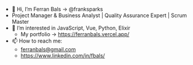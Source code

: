 - 👋 Hi, I’m Ferran Bals -> @franksparks
- Project Manager & Business Analyst | Quality Assurance Expert | Scrum Master
- 👀 I’m interested in JavaScript, Vue, Python, Elixir
  - My portfolio -> https://ferranbals.vercel.app/
- 📫 How to reach me:
  - ferranbals@gmail.com
  - https://www.linkedin.com/in/fbals/

<!---
franksparks/franksparks is a ✨ special ✨ repository because its `README.md` (this file) appears on your GitHub profile.
You can click the Preview link to take a look at your changes.
--->
